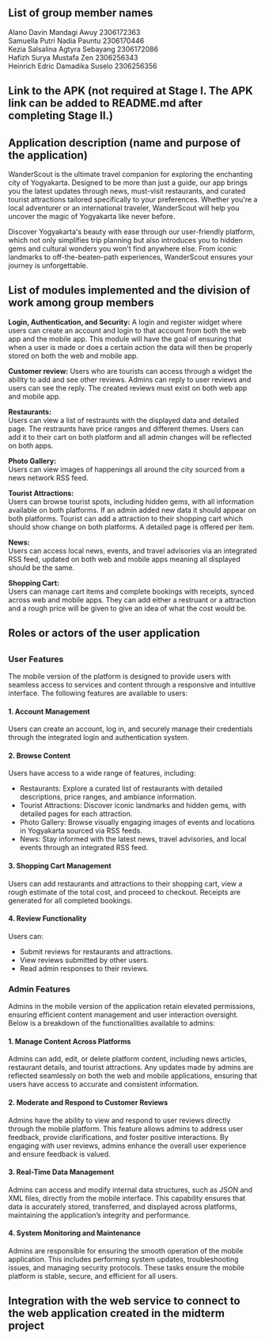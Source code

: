 <h2><b>List of group member names</b></h2>
Alano Davin Mandagi Awuy 2306172363
<br>
Samuella Putri Nadia Pauntu 2306170446
<br>
Kezia Salsalina Agtyra Sebayang 2306172086
<br>
Hafizh Surya Mustafa Zen 2306256343
<br>
Heinrich Edric Damadika Suselo 2306256356

<h2><b>Link to the APK (not required at Stage I. The APK link can be added to README.md after completing Stage II.)</b></h2>


<h2><b>Application description (name and purpose of the application)</b></h2>
WanderScout is the ultimate travel companion for exploring the enchanting city of Yogyakarta. Designed to be more than just a guide, our app brings you the latest updates through news, must-visit restaurants, and curated tourist attractions tailored specifically to your preferences. Whether you're a local adventurer or an international traveler, WanderScout will help you uncover the magic of Yogyakarta like never before.

Discover Yogyakarta's beauty with ease through our user-friendly platform, which not only simplifies trip planning but also introduces you to hidden gems and cultural wonders you won't find anywhere else. From iconic landmarks to off-the-beaten-path experiences, WanderScout ensures your journey is unforgettable. 

<h2><b>List of modules implemented and the division of work among group members</b></h2>

**Login, Authentication, and Security:**
A login and register widget where users can create an account and login to that account from both the web app and the mobile app. This module will have the goal of ensuring that when a user is made or does a certain action the data will then be properly stored on both the web and mobile app.

**Customer review:**
Users who are tourists can access through a widget the ability to add and see other reviews. Admins can reply to user reviews and users can see the reply. The created reviews must exist on both web app and mobile app.   

**Restaurants:**  
Users can view a list of restraunts with the displayed data and detailed page. The restraunts have price ranges and different themes. Users can add it to their cart on both platform and all admin changes will be reflected on both apps.

**Photo Gallery:**  
Users can view images of happenings all around the city sourced from a news network RSS feed.  

**Tourist Attractions:**  
Users can browse tourist spots, including hidden gems, with all information available on both platforms. If an admin added new data it should appear on both platforms. Tourist can add a attraction to their shopping cart which should show change on both platforms. A detailed page is offered per item.

**News:**  
Users can access local news, events, and travel advisories via an integrated RSS feed, updated on both web and mobile apps meaning all displayed should be the same.

**Shopping Cart:**  
Users can manage cart items and complete bookings with receipts, synced across web and mobile apps. They can add either a restruant or a attraction and a rough price will be given to give an idea of what the cost would be.  

<h2><b>Roles or actors of the user application</b><h2>

<h3>User Features</h3>

<p>The mobile version of the platform is designed to provide users with seamless access to services and content through a responsive and intuitive interface. The following features are available to users:</p>

<h4>1. Account Management</h4>  
  <p>Users can create an account, log in, and securely manage their credentials through the integrated login and authentication system.</p>

<h4>2. Browse Content</h4>  
<p>Users have access to a wide range of features, including:</p>
<ul>
  <li>Restaurants: Explore a curated list of restaurants with detailed descriptions, price ranges, and ambiance information.</li>
  <li>Tourist Attractions: Discover iconic landmarks and hidden gems, with detailed pages for each attraction.</li>
  <li>Photo Gallery: Browse visually engaging images of events and locations in Yogyakarta sourced via RSS feeds.</li>
  <li>News: Stay informed with the latest news, travel advisories, and local events through an integrated RSS feed.</li>
</ul>

<h4>3. Shopping Cart Management</h4>
<p>Users can add restaurants and attractions to their shopping cart, view a rough estimate of the total cost, and proceed to checkout. Receipts are generated for all completed bookings.</p>

<h4>4. Review Functionality</h4> 
<p>Users can:</p>
<ul>
  <li>Submit reviews for restaurants and attractions.</li>
  <li>View reviews submitted by other users.</li>
  <li>Read admin responses to their reviews.</li>
</ul>

<h3>Admin Features</h3>

<p>Admins in the mobile version of the application retain elevated permissions, ensuring efficient content management and user interaction oversight. Below is a breakdown of the functionalities available to admins:</p>

<h4>1. Manage Content Across Platforms</h4>
<p>Admins can add, edit, or delete platform content, including news articles, restaurant details, and tourist attractions. Any updates made by admins are reflected seamlessly on both the web and mobile applications, ensuring that users have access to accurate and consistent information.</p>

<h4>2. Moderate and Respond to Customer Reviews</h4>
<p>Admins have the ability to view and respond to user reviews directly through the mobile platform. This feature allows admins to address user feedback, provide clarifications, and foster positive interactions. By engaging with user reviews, admins enhance the overall user experience and ensure feedback is valued.</p>

<h4>3. Real-Time Data Management</h4>
<p>Admins can access and modify internal data structures, such as JSON and XML files, directly from the mobile interface. This capability ensures that data is accurately stored, transferred, and displayed across platforms, maintaining the application’s integrity and performance.</p>

<h4>4. System Monitoring and Maintenance</h4>
<p>Admins are responsible for ensuring the smooth operation of the mobile application. This includes performing system updates, troubleshooting issues, and managing security protocols. These tasks ensure the mobile platform is stable, secure, and efficient for all users.</p>

<h2><b>Integration with the web service to connect to the web application created in the midterm project</b></h2>
